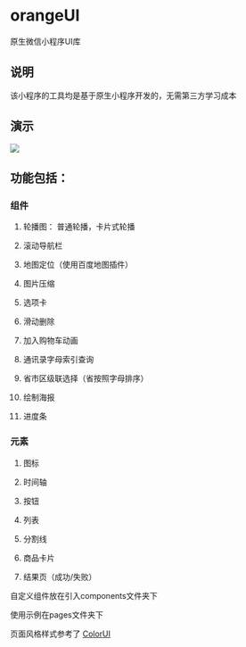 # orangeUI
原生微信小程序UI库

## 说明
该小程序的工具均是基于原生小程序开发的，无需第三方学习成本

## 演示
![](https://user-gold-cdn.xitu.io/2019/12/25/16f3c75dcaf8d26f?w=258&h=258&f=jpeg&s=44009)

## 功能包括：

### 组件
1. 轮播图：  普通轮播，卡片式轮播

2. 滚动导航栏

3. 地图定位（使用百度地图插件）

4. 图片压缩
 
5. 选项卡

6. 滑动删除

7. 加入购物车动画

8. 通讯录字母索引查询

10. 省市区级联选择（省按照字母排序）

11. 绘制海报

12. 进度条

### 元素
1. 图标
 
2. 时间轴
 
3. 按钮
 
4. 列表
 
5. 分割线
 
6. 商品卡片
 
7. 结果页（成功/失败）
 
自定义组件放在引入components文件夹下

使用示例在pages文件夹下

页面风格样式参考了
[ColorUI](https://github.com/weilanwl/ColorUI)
